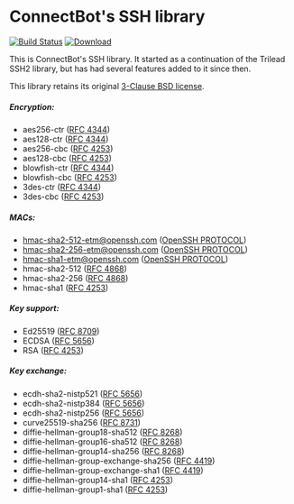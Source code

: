 # ConnectBot's SSH library
[![Build Status](https://github.com/connectbot/sshlib/actions/workflows/ci.yml/badge.svg)](https://travis-ci.com/connectbot/sshlib)
[![Download](https://img.shields.io/maven-central/v/org.connectbot/sshlib)](https://search.maven.org/artifact/org.connectbot/sshlib)

This is ConnectBot's SSH library. It started as a continuation of the Trilead SSH2 library,
but has had several features added to it since then.

This library retains its original [3-Clause BSD license](
https://opensource.org/licenses/BSD-3-Clause).

##### Encryption:
  * aes256-ctr ([RFC 4344](https://tools.ietf.org/html/rfc4344#section-4))
  * aes128-ctr ([RFC 4344](https://tools.ietf.org/html/rfc4344#section-4))
  * aes256-cbc ([RFC 4253](https://tools.ietf.org/html/rfc4253#section-6.3))
  * aes128-cbc ([RFC 4253](https://tools.ietf.org/html/rfc4253#section-6.3))
  * blowfish-ctr ([RFC 4344](https://tools.ietf.org/html/rfc4344#section-4))
  * blowfish-cbc ([RFC 4253](https://tools.ietf.org/html/rfc4253#section-6.3))
  * 3des-ctr ([RFC 4344](https://tools.ietf.org/html/rfc4344#section-4))
  * 3des-cbc ([RFC 4253](https://tools.ietf.org/html/rfc4253#section-6.3))

##### MACs:
  * hmac-sha2-512-etm@openssh.com ([OpenSSH PROTOCOL](
    https://github.com/openssh/openssh-portable/blob/e1b26ce504662a5d5b991091228984ccfd25f280/PROTOCOL#L54))
  * hmac-sha2-256-etm@openssh.com ([OpenSSH PROTOCOL](
    https://github.com/openssh/openssh-portable/blob/e1b26ce504662a5d5b991091228984ccfd25f280/PROTOCOL#L54))
  * hmac-sha1-etm@openssh.com ([OpenSSH PROTOCOL](
    https://github.com/openssh/openssh-portable/blob/e1b26ce504662a5d5b991091228984ccfd25f280/PROTOCOL#L54))
  * hmac-sha2-512 ([RFC 4868](https://tools.ietf.org/html/rfc4868))
  * hmac-sha2-256 ([RFC 4868](https://tools.ietf.org/html/rfc4868))
  * hmac-sha1 ([RFC 4253](https://tools.ietf.org/html/rfc4253#section-6.4))
  
##### Key support:
  * Ed25519 ([RFC 8709](https://tools.ietf.org/html/rfc8709))
  * ECDSA ([RFC 5656](https://tools.ietf.org/html/rfc5656#section-3))
  * RSA  ([RFC 4253](https://tools.ietf.org/html/rfc4253#section-6.6))

##### Key exchange:
  * ecdh-sha2-nistp521 ([RFC 5656](https://tools.ietf.org/html/rfc5656#section-4))
  * ecdh-sha2-nistp384 ([RFC 5656](https://tools.ietf.org/html/rfc5656#section-4))
  * ecdh-sha2-nistp256 ([RFC 5656](https://tools.ietf.org/html/rfc5656#section-4))
  * curve25519-sha256 ([RFC 8731](https://tools.ietf.org/html/rfc8731))
  * diffie-hellman-group18-sha512 ([RFC 8268](https://tools.ietf.org/html/rfc8268))
  * diffie-hellman-group16-sha512 ([RFC 8268](https://tools.ietf.org/html/rfc8268))
  * diffie-hellman-group14-sha256 ([RFC 8268](https://tools.ietf.org/html/rfc8268))
  * diffie-hellman-group-exchange-sha256 ([RFC 4419](https://tools.ietf.org/html/rfc4419))
  * diffie-hellman-group-exchange-sha1 ([RFC 4419](https://tools.ietf.org/html/rfc4419))
  * diffie-hellman-group14-sha1 ([RFC 4253](https://tools.ietf.org/html/rfc4253#section-8.1))
  * diffie-hellman-group1-sha1 ([RFC 4253](https://tools.ietf.org/html/rfc4253#section-8.1))

